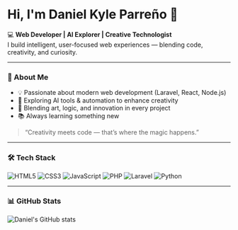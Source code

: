 # Hi, I'm Daniel Kyle Parreño 👋  

💻 **Web Developer | AI Explorer | Creative Technologist**  
I build intelligent, user-focused web experiences — blending code, creativity, and curiosity.  

---

### 🚀 About Me  
- 💡 Passionate about modern web development (Laravel, React, Node.js)  
- 🤖 Exploring AI tools & automation to enhance creativity  
- 🎨 Blending art, logic, and innovation in every project  
- 📚 Always learning something new  

> “Creativity meets code — that’s where the magic happens.”  

---

### 🛠️ Tech Stack  
![HTML5](https://img.shields.io/badge/-HTML5-E34F26?style=flat-square&logo=html5&logoColor=white)
![CSS3](https://img.shields.io/badge/-CSS3-1572B6?style=flat-square&logo=css3)
![JavaScript](https://img.shields.io/badge/-JavaScript-F7DF1E?style=flat-square&logo=javascript&logoColor=black)
![PHP](https://img.shields.io/badge/-PHP-777BB4?style=flat-square&logo=php&logoColor=white)
![Laravel](https://img.shields.io/badge/-Laravel-FF2D20?style=flat-square&logo=laravel&logoColor=white)
![Python](https://img.shields.io/badge/-Python-3776AB?style=flat-square&logo=python&logoColor=white)

---

### 📊 GitHub Stats  
![Daniel's GitHub stats](https://github-readme-stats.vercel.app/api?username=raidenahnie&show_icons=true&theme=tokyonight)
